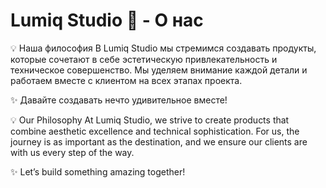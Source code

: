 # Lumiq Studio 🌟 - О нас

💡 Наша философия
В Lumiq Studio мы стремимся создавать продукты, которые сочетают в себе эстетическую привлекательность и техническое совершенство. Мы уделяем внимание каждой детали и работаем вместе с клиентом на всех этапах проекта.

✨ Давайте создавать нечто удивительное вместе!

💡 Our Philosophy
At Lumiq Studio, we strive to create products that combine aesthetic excellence and technical sophistication. For us, the journey is as important as the destination, and we ensure our clients are with us every step of the way.

✨ Let’s build something amazing together!
